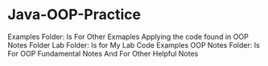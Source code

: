 # Java-OOP-Practice

Examples Folder: Is For Other Exmaples Applying the code found in OOP Notes Folder
Lab Folder: Is for My Lab Code Examples
OOP Notes Folder: Is For OOP Fundamental Notes And For Other Helpful Notes
